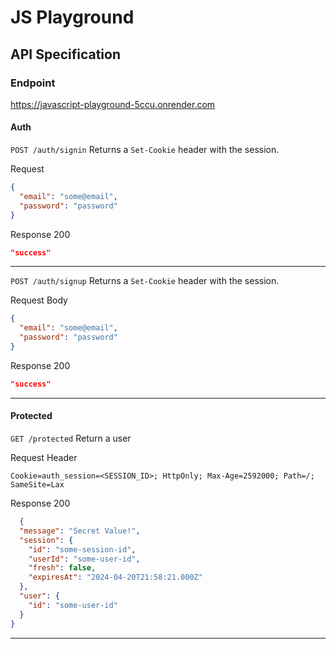 # JS Playground 
## API Specification

### Endpoint
https://javascript-playground-5ccu.onrender.com

#### Auth
`POST /auth/signin`
Returns a `Set-Cookie` header with the session.

Request
```json
{
  "email": "some@email",
  "password": "password"
}
```

Response 200
```json
"success"
```
---
`POST /auth/signup`
Returns a `Set-Cookie` header with the session.

Request Body
```json
{
  "email": "some@email",
  "password": "password"
}
```

Response 200
```json
"success"
```
---
#### Protected

`GET /protected`
Return a user

Request Header
```
Cookie=auth_session=<SESSION_ID>; HttpOnly; Max-Age=2592000; Path=/; SameSite=Lax
```

Response 200
```json
  {
  "message": "Secret Value!",
  "session": {
    "id": "some-session-id",
    "userId": "some-user-id",
    "fresh": false,
    "expiresAt": "2024-04-20T21:58:21.000Z"
  },
  "user": {
    "id": "some-user-id"
  }
}
```

---
